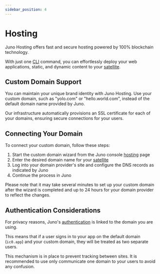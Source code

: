 ```yaml
---
sidebar_position: 4
---
```


# Hosting

Juno Hosting offers fast and secure hosting powered by 100% blockchain technology.

With just one [CLI] command, you can effortlessly deploy your web applications, static, and dynamic content to your [satellite].

## Custom Domain Support

You can maintain your unique brand identity with Juno Hosting. Use your custom domain, such as "yolo.com" or "hello.world.com", instead of the default domain name provided by Juno.

Our infrastructure automatically provisions an SSL certificate for each of your domains, ensuring secure connections for your users.

## Connecting Your Domain

To connect your custom domain, follow these steps:

1. Start the custom domain wizard from the Juno console [hosting](https://console.juno.build/hosting) page
2. Enter the desired domain name for your [satellite]
3. Log into your domain provider's site and configure the DNS records as indicated by Juno
4. Continue the process in Juno

Please note that it may take several minutes to set up your custom domain after the wizard is completed and up to 24 hours for your domain provider to reflect the changes.

## Authentication Considerations

For privacy reasons, Juno's [authentication](authentication.md) is linked to the domain you are using.

This means that if a user signs in to your app on the default domain (`ic0.app`) and your custom domain, they will be treated as two separate users.

This mechanism is in place to prevent tracking between sites. It is recommended to use only communicate one domain to your users to avoid any confusion.

[CLI]: ../miscellaneous/cli.md
[satellite]: ../terminology.md#satellite
[infrastructure]: ../category/infrastructure
